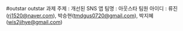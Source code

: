 #outstar
outstar
과제 주제 : 개선된 SNS 앱
팀명 : 아웃스타
팀원 아이디 : 류진(rj1520@naver.com), 박승현(tmdgus0720@gmail.com), 박지혜(wis2jihye@gmail.com)
